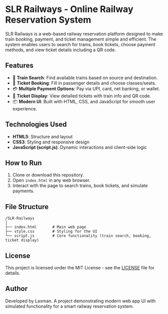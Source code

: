 
# SLR Railways - Online Railway Reservation System

SLR Railways is a web-based railway reservation platform designed to make train booking, payment, and ticket management simple and efficient. The system enables users to search for trains, book tickets, choose payment methods, and view ticket details including a QR code.

## Features

- 🚆 **Train Search**: Find available trains based on source and destination.
- 🎫 **Ticket Booking**: Fill in passenger details and choose classes/seats.
- 💳 **Multiple Payment Options**: Pay via UPI, card, net banking, or wallet.
- 📄 **Ticket Display**: View detailed tickets with train info and QR code.
- 📦 **Modern UI**: Built with HTML, CSS, and JavaScript for smooth user experience.

## Technologies Used

- **HTML5**: Structure and layout
- **CSS3**: Styling and responsive design
- **JavaScript (script.js)**: Dynamic interactions and client-side logic

## How to Run

1. Clone or download this repository.
2. Open `index.html` in any web browser.
3. Interact with the page to search trains, book tickets, and simulate payments.

## File Structure

```
/SLR-Railways
│
├── index.html       # Main web page
├── style.css        # Styling for the UI
└── script.js        # Core functionality (train search, booking, ticket display)
```

## License

This project is licensed under the MIT License - see the [LICENSE](LICENSE) file for details.

## Author

Developed by Laxman. A project demonstrating modern web app UI with simulated functionality for a smart railway reservation system.
